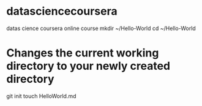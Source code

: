 datasciencecoursera
===================

datas cience coursera online course
mkdir ~/Hello-World
cd ~/Hello-World
# Changes the current working directory to your newly created directory

git init
touch HelloWorld.md
